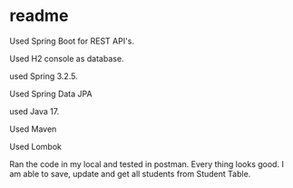 # readme

 Used Spring Boot for REST API's.

 Used H2 console as database.

 used Spring 3.2.5.

 Used Spring Data JPA

 used Java 17.

 Used Maven

 Used Lombok

 Ran the code in my local and tested in postman. Every thing looks good. I am able to save, update and get all students from Student Table.

